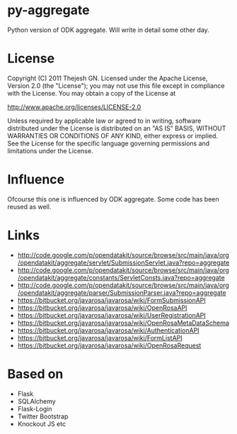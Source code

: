 py-aggregate
========
Python version of ODK aggregate. Will write in detail some other day.

License
================
 Copyright (C) 2011 Thejesh GN. 
 Licensed under the Apache License, Version 2.0 (the "License"); you may not
 use this file except in compliance with the License. You may obtain a copy of
 the License at
 
 http://www.apache.org/licenses/LICENSE-2.0

 Unless required by applicable law or agreed to in writing, software distributed under the License is distributed on an "AS IS" BASIS, WITHOUT WARRANTIES OR CONDITIONS OF ANY KIND, either express or implied. See the License for the specific language governing permissions and limitations under the License.

Influence
================
Ofcourse this one is influenced by ODK aggregate. Some code has been reused as well.


Links
==========

* http://code.google.com/p/opendatakit/source/browse/src/main/java/org/opendatakit/aggregate/servlet/SubmissionServlet.java?repo=aggregate
* http://code.google.com/p/opendatakit/source/browse/src/main/java/org/opendatakit/aggregate/constants/ServletConsts.java?repo=aggregate
* http://code.google.com/p/opendatakit/source/browse/src/main/java/org/opendatakit/aggregate/parser/SubmissionParser.java?repo=aggregate
* https://bitbucket.org/javarosa/javarosa/wiki/FormSubmissionAPI
* https://bitbucket.org/javarosa/javarosa/wiki/OpenRosaAPI
* https://bitbucket.org/javarosa/javarosa/wiki/UserRegistrationAPI
* https://bitbucket.org/javarosa/javarosa/wiki/OpenRosaMetaDataSchema
* https://bitbucket.org/javarosa/javarosa/wiki/AuthenticationAPI
* https://bitbucket.org/javarosa/javarosa/wiki/FormListAPI
* https://bitbucket.org/javarosa/javarosa/wiki/OpenRosaRequest

Based on
================

* Flask
* SQLAlchemy
* Flask-Login
* Twitter Bootstrap
* Knockout JS
etc
